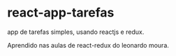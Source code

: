 # react-app-tarefas
app de tarefas simples, usando reactjs e redux.

Aprendido nas aulas de react-redux do leonardo moura.
